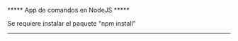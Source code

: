 ***** App de comandos en NodeJS *****

Se requiere instalar el paquete "npm install"


*************************************
